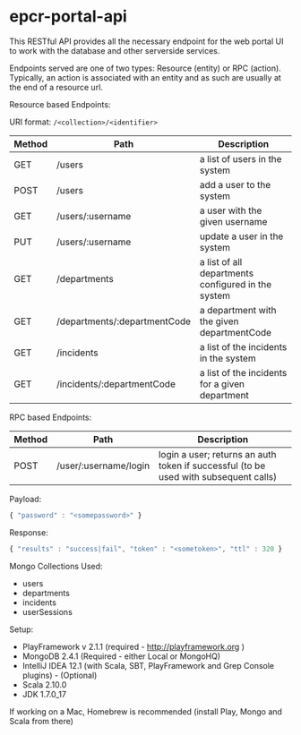 epcr-portal-api
=====================================

This RESTful API provides all the necessary endpoint for the web portal UI to work with the database and other serverside services.

Endpoints served are one of two types: Resource (entity) or RPC (action).  Typically, an action is associated with an entity and as such are usually at the end of a resource url.

Resource based Endpoints:

URI format: ```/<collection>/<identifier>```

| Method  | Path | Description|
|---------|------|------------|
| GET | /users | a list of users in the system
| POST | /users | add a user to the system
| GET | /users/:username | a user with the given username
| PUT | /users/:username | update a user in the system
| GET | /departments     | a list of all departments configured in the system
| GET | /departments/:departmentCode | a department with the given departmentCode
| GET | /incidents                   | a list of the incidents in the system
| GET | /incidents/:departmentCode   | a list of the incidents for a given department

RPC based Endpoints:

| Method  | Path | Description|
|---------|------|------------|
| POST  | /user/:username/login | login a user; returns an auth token if successful (to be used with subsequent calls) |

Payload:

```javascript
{ "password" : "<somepassword>" }
```

Response:

 ```javascript
 { "results" : "success|fail", "token" : "<sometoken>", "ttl" : 320 }
 ```

Mongo Collections Used:

 * users
 * departments
 * incidents
 * userSessions

Setup:
 * PlayFramework v 2.1.1 (required - http://playframework.org )
 * MongoDB 2.4.1 (Required - either Local or MongoHQ)
 * IntelliJ IDEA 12.1 (with Scala, SBT, PlayFramework and Grep Console plugins) - (Optional)
 * Scala 2.10.0
 * JDK 1.7.0_17

If working on a Mac, Homebrew is recommended (install Play, Mongo and Scala from there)
